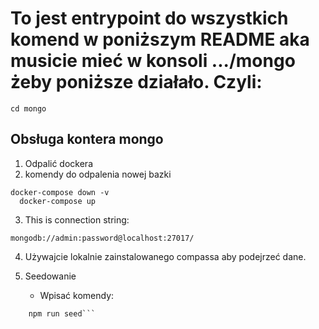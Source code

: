 # To jest entrypoint do wszystkich komend w poniższym README aka musicie mieć w konsoli .../mongo żeby poniższe działało. Czyli:

```
cd mongo
```

## Obsługa kontera mongo

1. Odpalić dockera
2. komendy do odpalenia nowej bazki

```
docker-compose down -v
  docker-compose up
```

3. This is connection string:

```
mongodb://admin:password@localhost:27017/

```

4. Używajcie lokalnie zainstalowanego compassa aby podejrzeć dane.

5. Seedowanie
   - Wpisać komendy:

````npm i
    npm run seed```
````
